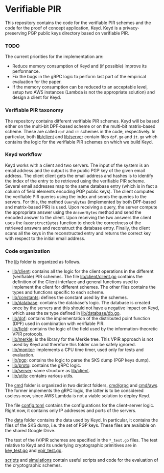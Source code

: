 # Verifiable PIR
This repository contains the code for the verifiable PIR schemes and the code
for the proof of concept application, Keyd. 
Keyd is a privacy-preserving PGP public keys directory based on verifiable PIR.

### TODO
The current priorities for the implementation are:
 * Reduce memory consumption of Keyd and (if possible) improve its performance.
 * Fix the bugs in the gRPC logic to perform last part of the empirical
     evaluation for the paper.
 * If the memory consumption can be reduced to an acceptable level, setup two
     AWS instances (Lambda is not the appropriate solution) and design a client
     for Keyd.

### Verifiable PIR taxonomy
The repository contains different verifiable PIR schemes. Keyd will be based
either on the multi-bit DPF-based scheme or on the multi-bit matrix-based
scheme. These are called `dpf` and `it` schemes in the code, respectively. In
particular, both [lib/client](lib/client) and [lib/server](lib/server) contain
files `dpf.go` and `it.go` which contains the logic for the verifiable PIR
schemes on which we build Keyd.

### Keyd workflow
Keyd works with a client and two servers. The input of the system is an email
address and the output is the public PGP key of the given email address.
The client client gets the email address and hashes is to identify the index of
the entry to be retrieved using the verifiable PIR scheme. Several email
addresses map to the same database entry (which is in fact a column of field
elements encoding PGP public keys). The client computes the verifiable PIR
queries using the index and sends the queries to the servers. For this, the
method `QueryBytes` (implemented by both DPF-based and matrix-based PIR) is
used. Upon receiving a query, the server compute the appropriate answer using
the `AnswerBytes` method and send the encoded answer to the client. 
Upon receiving the two answers the client uses the `ReconstructBytes` function
to check the correctness of the retrieved answers and reconstruct the database
entry. Finally, the client scans all the keys in the reconstructed entry and
returns the correct key with respect to the initial email address.

### Code organization
The [lib](lib) folder is organized as follows.
  * [lib/client](lib/client): contains all the logic for the client operations
    in the different (verifiable) PIR schemes. The file
    [lib/client/client.go](lib/client/client.go) contains the definition of the
    Client interface and general functions used to implement the client for
    different schemes. The other files contains the types and functions specific
    to each scheme.
  * [lib/constants](lib/constants): defines the constant used by the schemes. 
  * [lib/database](lib/database): contains the database's logic. The database
      is created once by the servers  and this should not have a negative impact
      on Keyd, which uses the `DB` type defined in
      [lib/database/db.go](lib/database/db.go).
  * [lib/dpf](lib/dpf): contains the implementation of the distributed point
      function (DPF) used in combination with verifiable PIR. 
  * [lib/field](lib/field): contains the logic of the field used by the
      information-theoretic VPIR protocols.
  * [lib/merkle](lib/merkle): is the library for the Merkle tree. This VPIR
      approach is not used by Keyd and therefore this folder can be safely
      ignored.
  * [lib/monitor](lib/monitor): implements a CPU time timer, used only for tests
      and evaluation.
  * [lib/pgp](lib/pgp): contains the logic to parse the SKS dump (PGP keys
      dump). 
  * [lib/proto](lib/proto): contains the gRPC logic.
  * [lib/server](lib/server): same structure as [lib/client](lib/client).
  * [lib/utils](lib/utils): contains various utils.

The [cmd](cmd) folder is organized in two distinct folders, [cmd/grpc](cmd/grpc)
and [cmd/aws](cmd/aws). The former implements the gRPC logic, the latter is to
be considered useless now, since AWS Lambda is not a viable solution to deploy
Keyd. 

The file [config.toml](config.toml) contains the configurations for the
client-server logic. Right now, it contains only IP addresses and ports of the
servers.

The [data](data) folder contains the data used by Keyd. In particular, it
contains the files of the SKS dump, i.e. the set of PGP keys. These files are
available on the shared Google Drive.

The test of the (V)PIR schemes are specified in the `*_test.go` files. 
The test relative to Keyd and its underlying cryptographic primitives are in
[key_test.go](key_test.go) and [vpir_test.go](vpir_test.go).

[scripts](scripts) and [simulations](simulations) contain useful scripts and
code for the evaluation of the cryptographic schemes. 